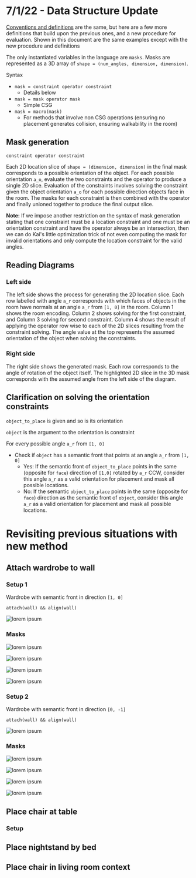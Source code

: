 # 7/1/22 - Data Structure Update
[Conventions and definitions](../6%3A30%3A22/orientation.md) are the same, but here are a few more definitions that build upon the previous ones, and a new procedure for evaluation. Shown in this document are the same examples except with the new procedure and definitions 

The only instantiated variables in the language are `masks`. Masks are represented as a 3D array of `shape = (num_angles, dimension, dimension)`. 

Syntax 
 * `mask = constraint operator constraint`
    * Details below
 * `mask = mask operator mask`
    * Simple CSG 
 * `mask = macro(mask)`
    * For methods that involve non CSG operations (ensuring no placement generates collision, ensuring walkability in the room)

 ## Mask generation
`constraint operator constraint`

Each 2D location slice of `shape = (dimension, dimension)` in the final mask corresponds to a possible orientation of the object. For each possible orientation `a_o`, evaluate the two constraints and the operator to produce a single 2D slice. Evaluation of the constraints involves solving the constraint given the object orientation `a_o` for each possible direction objects face in the room. The masks for each constraint is then combined with the operator and finally unioned together to produce the final output slice. 

**Note:** If we impose another restriction on the syntax of mask generation stating that one constraint must be a location constraint and one must be an orientation constraint and have the operator always be an intersection, then we can do Kai's little optimization trick of not even computing the mask for invalid orientations and only compute the location constraint for the valid angles. 

## Reading Diagrams
### Left side
The left side shows the process for generating the 2D location slice. Each row labelled with angle `a_r` corresponds with which faces of objects in the room have normals at an angle `a_r` from `[1, 0]` in the room. Column 1 shows the room encoding. Column 2 shows solving for the first constraint, and Column 3 solving for second constraint. Column 4 shows the result of applying the operator row wise to each of the 2D slices resulting from the constraint solving. The angle value at the top represents the assumed orientation of the object when solving the constraints. 

### Right side 
The right side shows the generated mask. Each row corresponds to the angle of rotation of the object itself. The highlighted 2D slice in the 3D mask corresponds with the assumed angle from the left side of the diagram. 

## Clarification on solving the orientation constraints
`object_to_place` is given and so is its orientation 

`object` is the argument to the orientation is constraint

For every possible angle `a_r` from `[1, 0]` 
 * Check if `object` has a semantic front that points at an angle `a_r` from `[1, 0]`
    * Yes: If the semantic front of `object_to_place` points in the same (opposite for `face`) direction of `[1,0]` rotated by `a_r` CCW, consider this angle `a_r` as a valid orientation for placement and mask all possible locations. 
    * No: If the semantic `object_to_place` points in the same (opposite for `face`) direction as the semantic front of `object`, consider this angle `a_r` as a valid orientation for placement and mask all possible locations.

# Revisiting previous situations with new method
## Attach wardrobe to wall
### Setup 1
Wardrobe with semantic front in direction `[1, 0]`
```
attach(wall) && align(wall)
```

![lorem ipsum](diagrams/wardrobe_room_setting.png)
### Masks

![lorem ipsum](diagrams/wardrobe_1.png)

![lorem ipsum](diagrams/wardrobe_2.png)

![lorem ipsum](diagrams/wardrobe_3.png)

![lorem ipsum](diagrams/wardrobe_4.png)

### Setup 2
Wardrobe with semantic front in direction `[0, -1]`
```
attach(wall) && align(wall)
```

![lorem ipsum](diagrams/wardrobe_rot_setting.png)
### Masks
![lorem ipsum](diagrams/wardrobe_rot_1.png)

![lorem ipsum](diagrams/wardrobe_rot_2.png)

![lorem ipsum](diagrams/wardrobe_rot_3.png)

![lorem ipsum](diagrams/wardrobe_rot_4.png)

## Place chair at table
### Setup 

## Place nightstand by bed

## Place chair in living room context 
 



